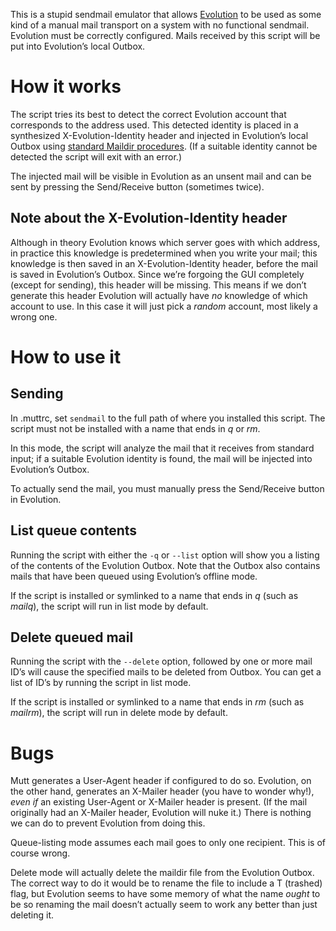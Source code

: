 This is a stupid sendmail emulator that allows [Evolution](https://wiki.gnome.org/Apps/Evolution)
to be used as some kind of a manual mail transport on a system with no functional sendmail.
Evolution must be correctly configured.
Mails received by this script will be put into Evolution’s local Outbox.

How it works
============

The script tries its best to detect the correct Evolution account that corresponds to the address used.
This detected identity is placed in a synthesized X-Evolution-Identity header and injected in Evolution’s local Outbox
using [standard Maildir procedures](https://cr.yp.to/proto/maildir.html).
(If a suitable identity cannot be detected the script will exit with an error.)

The injected mail will be visible in Evolution as an unsent mail and can be sent by pressing the Send/Receive button
(sometimes twice).

Note about the X-Evolution-Identity header
----
Although in theory Evolution knows which server goes with which address,
in practice this knowledge is predetermined when you write your mail;
this knowledge is then
saved in an X-Evolution-Identity header,
before the mail is saved in Evolution’s Outbox.
Since we’re forgoing the GUI completely (except for sending),
this header will be missing.
This means
if we don’t generate this header Evolution will actually have *no* knowledge of which account to use.
In this case it will just pick a *random* account,
most likely a wrong one.


How to use it
=============

Sending
-------

In .muttrc, set `sendmail` to the full path of where you installed this script.
The script must not be installed with a name that ends in *q* or *rm*.

In this mode, the script will analyze the mail that it receives from standard input;
if a suitable Evolution identity is found,
the mail will be injected into Evolution’s Outbox.

To actually send the mail, you must manually press the Send/Receive button in Evolution.

List queue contents
-------------------

Running the script with either the `-q` or `--list` option will show you a listing of the contents of the Evolution Outbox.
Note that the Outbox also contains mails that have been queued using Evolution’s offline mode.

If the script is installed or symlinked to a name that ends in *q* (such as *mailq*),
the script will run in list mode by default.

Delete queued mail
-------------------

Running the script with the `--delete` option,
followed by one or more mail ID’s will cause the specified mails to be deleted from Outbox.
You can get a list of ID’s by running the script in list mode.

If the script is installed or symlinked to a name that ends in *rm* (such as *mailrm*),
the script will run in delete mode by default.


Bugs
====

Mutt generates a User-Agent header if configured to do so.
Evolution, on the other hand, generates an X-Mailer header (you have to wonder why!),
*even if* an existing User-Agent or X-Mailer header is present.
(If the mail originally had an X-Mailer header, Evolution will nuke it.)
There is nothing we can do to prevent Evolution from doing this.

Queue-listing mode assumes each mail goes to only one recipient.
This is of course wrong.

Delete mode will actually delete the maildir file from the Evolution Outbox.
The correct way to do it would be to rename the file to include a T (trashed) flag,
but Evolution seems to have some memory of what the name *ought* to be
so renaming the mail doesn’t actually seem to work any better than just deleting it.
